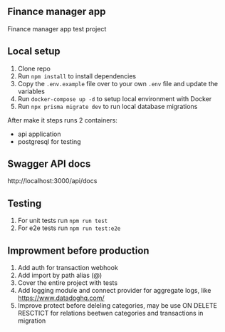 ## Finance manager app

Finance manager app test project

## Local setup

1. Clone repo
2. Run `npm install` to install dependencies
3. Copy the `.env.example` file over to your own `.env` file and update the variables
4. Run `docker-compose up -d` to setup local environment with Docker
5. Run `npx prisma migrate dev` to run local database migrations

After make it steps runs 2 containers:

- api application
- postgresql for testing

## Swagger API docs

http://localhost:3000/api/docs

## Testing

1. For unit tests run `npm run test`
2. For e2e tests run `npm run test:e2e`

## Improwment before production

1. Add auth for transaction webhook
2. Add import by path alias (@)
3. Cover the entire project with tests
4. Add logging module and connect provider for aggregate logs, like https://www.datadoghq.com/ 
5. Improve protect before deleling categories, may be use ON DELETE RESCTICT for relations beetwen categories and transactions in migration
